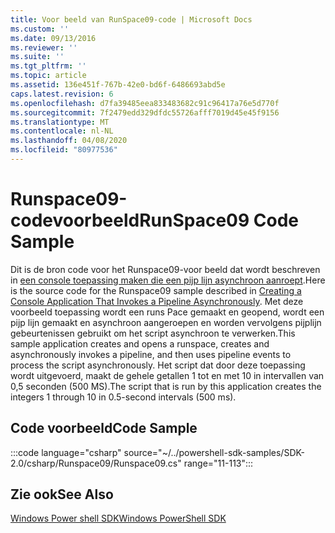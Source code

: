 ```yaml
---
title: Voor beeld van RunSpace09-code | Microsoft Docs
ms.custom: ''
ms.date: 09/13/2016
ms.reviewer: ''
ms.suite: ''
ms.tgt_pltfrm: ''
ms.topic: article
ms.assetid: 136e451f-767b-42e0-bd6f-6486693abd5e
caps.latest.revision: 6
ms.openlocfilehash: d7fa39485eea833483682c91c96417a76e5d770f
ms.sourcegitcommit: 7f2479edd329dfdc55726afff7019d45e45f9156
ms.translationtype: MT
ms.contentlocale: nl-NL
ms.lasthandoff: 04/08/2020
ms.locfileid: "80977536"
---
```

# <a name="runspace09-code-sample"></a><span data-ttu-id="73fa0-102">Runspace09-codevoorbeeld</span><span class="sxs-lookup"><span data-stu-id="73fa0-102">RunSpace09 Code Sample</span></span>

<span data-ttu-id="73fa0-103">Dit is de bron code voor het Runspace09-voor beeld dat wordt beschreven in [een console toepassing maken die een pijp lijn asynchroon aanroept](https://msdn.microsoft.com/198c1c94-2a06-457e-93ce-c0d910618e47).</span><span class="sxs-lookup"><span data-stu-id="73fa0-103">Here is the source code for the Runspace09 sample described in [Creating a Console Application That Invokes a Pipeline Asynchronously](https://msdn.microsoft.com/198c1c94-2a06-457e-93ce-c0d910618e47).</span></span>
<span data-ttu-id="73fa0-104">Met deze voorbeeld toepassing wordt een runs Pace gemaakt en geopend, wordt een pijp lijn gemaakt en asynchroon aangeroepen en worden vervolgens pijplijn gebeurtenissen gebruikt om het script asynchroon te verwerken.</span><span class="sxs-lookup"><span data-stu-id="73fa0-104">This sample application creates and opens a runspace, creates and asynchronously invokes a pipeline, and then uses pipeline events to process the script asynchronously.</span></span> <span data-ttu-id="73fa0-105">Het script dat door deze toepassing wordt uitgevoerd, maakt de gehele getallen 1 tot en met 10 in intervallen van 0,5 seconden (500 MS).</span><span class="sxs-lookup"><span data-stu-id="73fa0-105">The script that is run by this application creates the integers 1 through 10 in 0.5-second intervals (500 ms).</span></span>

## <a name="code-sample"></a><span data-ttu-id="73fa0-106">Code voorbeeld</span><span class="sxs-lookup"><span data-stu-id="73fa0-106">Code Sample</span></span>

:::code language="csharp" source="~/../powershell-sdk-samples/SDK-2.0/csharp/Runspace09/Runspace09.cs" range="11-113":::

## <a name="see-also"></a><span data-ttu-id="73fa0-107">Zie ook</span><span class="sxs-lookup"><span data-stu-id="73fa0-107">See Also</span></span>

[<span data-ttu-id="73fa0-108">Windows Power shell SDK</span><span class="sxs-lookup"><span data-stu-id="73fa0-108">Windows PowerShell SDK</span></span>](../windows-powershell-reference.md)

